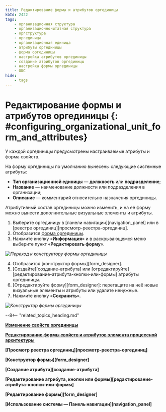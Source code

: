 ```yaml
---
title: Редактирование формы и атрибутов оргединицы
kbId: 2422
tags:
    - организационная структура
    - организационно-штатная структура
    - оргструктура
    - оргединица
    - организационная единица
    - атрибуты оргединицы
    - форма оргединицы
    - настройка атрибутов оргединицы
    - создание атрибутов оргединицы
    - настройка формы оргединицы
    - ОШС
hide:
    - tags
---
```


# Редактирование формы и атрибутов оргединицы {: #configuring_organizational_unit_form_and_attributes}

У каждой оргединицы предусмотрены настраиваемые атрибуты и форма свойств.

На форму оргединицы по умолчанию вынесены следующие системные атрибуты:

* **Тип организационной единицы** — **должность** или **подразделение**;
* **Название** — наименование должности или подразделения в организации;
* **Описание** — комментарий относительно назначения оргединицы.

Атрибутивный состав оргединицы можно изменить, и на её форму можно вынести дополнительные визуальные элементы и атрибуты.

1. Выберите оргединицу в [панели навигации][navigation_panel] или в [реестре оргединиц][просмотр-реестра-оргединиц].
2. Отобразится [форма оргединицы](configuring_organizational_unit.md).
3. Нажмите кнопку «**Информация**» <i class="fa-light fa-edit"></i> и в раскрывающемся меню выберите пункт «**Редактировать форму**».

*![Переход к конструктору формы оргединицы](configuring_organizational_unit_edit_form.png)*

4. Отобразится [конструктор формы][form_designer].
5. [Создайте][создание-атрибута] или [отредактируйте][редактирование-атрибута-кнопки-или-формы] атрибуты оргединицы.
6. [Отредактируйте форму][form_designer]: перетащите на неё новые визуальные элементы и атрибуты или удалите ненужные.
7. Нажмите кнопку «**Сохранить**».

*![Конструктор формы оргединицы](configuring_organizational_unit_form_designer.png)*

--8<-- "related_topics_heading.md"

**[Изменение свойств оргединицы](configuring_organizational_unit.md)**

**[Редактирование формы свойств и атрибутов элемента процессной архитектуры](configuring_process_entity_properties.md)**

**[Просмотр реестра оргединиц][просмотр-реестра-оргединиц]**

**[Конструктор формы][form_designer]**

**[Создание атрибута][создание-атрибута]**

**[Редактирование атрибута, кнопки или формы][редактирование-атрибута-кнопки-или-формы]**

**[Редактирование формы][form_designer]**

**[Использование системы — Панель навигации][navigation_panel]**